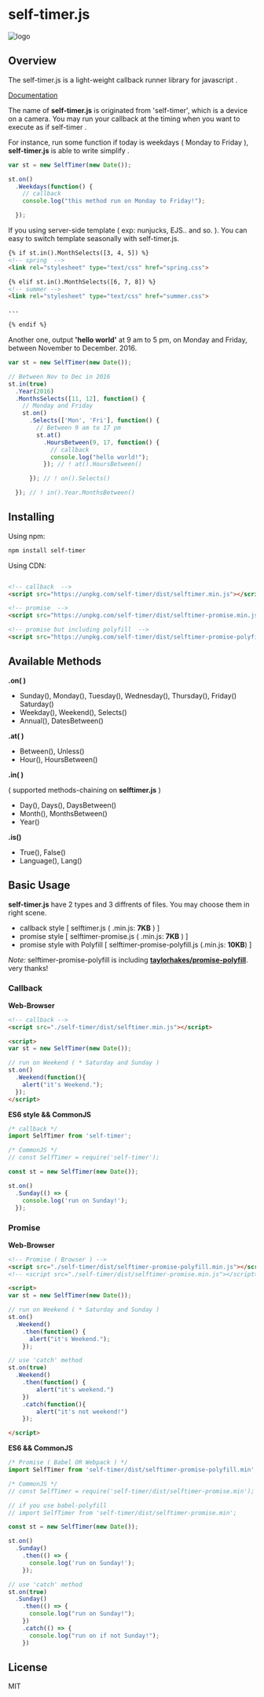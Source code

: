 # self-timer.js

<!-- > A light-weight callback runner library for javascript. DOCリンク -->

 ![logo](./assets/img/logo.png)

## Overview

The self-timer.js is a light-weight callback runner library for javascript .

[Documentation](https://cupof-github.github.io/doc-selftimer/#/)

The name of **self-timer.js** is originated from 'self-timer', which is a device on a camera. You may run your callback at the timing when you want to execute as if self-timer .

For instance, run some function if today is weekdays ( Monday to Friday ), **self-timer.js** is able to write simplify .

```javascript
var st = new SelfTimer(new Date());

st.on()
  .Weekdays(function() {
    // callback
    console.log("this method run on Monday to Friday!");

  });
```

If you using server-side template ( exp: nunjucks, EJS.. and so. ). You can easy to switch template seasonally with self-timer.js.

```html
{% if st.in().MonthSelects([3, 4, 5]) %}
<!-- spring  -->
<link rel="stylesheet" type="text/css" href="spring.css">

{% elif st.in().MonthSelects([6, 7, 8]) %}
<!-- summer -->
<link rel="stylesheet" type="text/css" href="summer.css">

...

{% endif %}
```

Another one, output **'hello world'** at 9 am to 5 pm, on Monday and Friday, between November to December. 2016.

```javascript
var st = new SelfTimer(new Date());

// Between Nov to Dec in 2016
st.in(true)
  .Year(2016)
  .MonthsSelects([11, 12], function() {
    // Monday and Friday
    st.on()
      .Selects(['Mon', 'Fri'], function() {
        // Between 9 am to 17 pm
        st.at()
          .HoursBetween(9, 17, function() {
            // callback
            console.log("hello world!");
          }); // ! at().HoursBetween()

      }); // ! on().Selects()

  }); // ! in().Year.MonthsBetween()
```

## Installing

Using npm:

```bash
npm install self-timer
```

Using CDN:
```html

<!-- callback  -->
<script src="https://unpkg.com/self-timer/dist/selftimer.min.js"></script>

<!-- promise  -->
<script src="https://unpkg.com/self-timer/dist/selftimer-promise.min.js"></script>

<!-- promise but including polyfill  -->
<script src="https://unpkg.com/self-timer/dist/selftimer-promise-polyfill.min.js"></script>
```

## Available Methods

**.on( )**

- Sunday(), Monday(), Tuesday(), Wednesday(), Thursday(), Friday() Saturday()
- Weekday(), Weekend(), Selects()
- Annual(), DatesBetween()

**.at( )**

- Between(), Unless()
- Hour(), HoursBetween()

**.in( )**

( supported methods-chaining on **selftimer.js** )

- Day(), Days(), DaysBetween()
- Month(), MonthsBetween()
- Year()

**.is()**

- True(), False()
- Language(), Lang()

## Basic Usage

**self-timer.js** have 2 types and 3 diffrents of files. You may choose them in right scene.

- callback style [ selftimer.js ( .min.js: **7KB** ) ]
- promise style [ selftimer-promise.js ( .min.js: **7KB** ) ]
- promise style with Polyfill [ selftimer-promise-polyfill.js (.min.js: **10KB**) ]

_Note:_ selftimer-promise-polyfill is including **[taylorhakes/promise-polyfill](https://github.com/taylorhakes/promise-polyfill)**. very thanks!

### Callback

**Web-Browser**

```html
<!-- callback -->
<script src="./self-timer/dist/selftimer.min.js"></script>

<script>
var st = new SelfTimer(new Date());

// run on Weekend ( * Saturday and Sunday )
st.on()
  .Weekend(function(){
    alert("it's Weekend.");
  });
</script>
```

**ES6 style && CommonJS**

```javascript
/* callback */
import SelfTimer from 'self-timer';

/* CommonJS */
// const SelfTimer = require('self-timer');

const st = new SelfTimer(new Date());

st.on()
  .Sunday(() => {
    console.log('run on Sunday!');
  });
```

### Promise

**Web-Browser**

```html
<!-- Promise ( Browser ) -->
<script src="./self-timer/dist/selftimer-promise-polyfill.min.js"></script>
<!-- <script src="./self-timer/dist/selftimer-promise.min.js"></script> -->

<script>
var st = new SelfTimer(new Date());

// run on Weekend ( * Saturday and Sunday )
st.on()
  .Weekend()
    .then(function() {
      alert("it's Weekend.");
    });

// use 'catch' method
st.on(true)
  .Weekend()
    .then(function() {
        alert("it's weekend.")
    })
    .catch(function(){
        alert("it's not weekend!")
    });

</script>
```

**ES6 && CommonJS**

```javascript
/* Promise ( Babel OR Webpack ) */
import SelfTimer from 'self-timer/dist/selftimer-promise-polyfill.min';

/* CommonJS */
// const SelfTimer = require('self-timer/dist/selftimer-promise.min');

// if you use babel-polyfill
// import SelfTimer from 'self-timer/dist/selftimer-promise.min';

const st = new SelfTimer(new Date());

st.on()
  .Sunday()
    .then(() => {
      console.log('run on Sunday!');
    });

// use 'catch' method
st.on(true)
  .Sunday()
    .then(() => {
      console.log("run on Sunday!");
    })
    .catch(() => {
      console.log("run on if not Sunday!");
    })
```

## License

MIT
